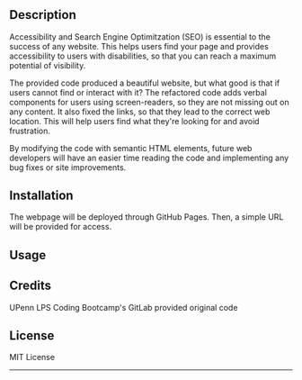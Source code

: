# <Horiseon-Refactor>

## Description

Accessibility and Search Engine Optimitzation (SEO) is essential to the success of any website. This helps users find your page and provides accessibility to users with disabilities, so that you can reach a maximum potential of visibility.

The provided code produced a beautiful website, but what good is that if users cannot find or interact with it? The refactored code adds verbal components for users using screen-readers, so they are not missing out on any content. It also fixed the links, so that they lead to the correct web location. This will help users find what they're looking for and avoid frustration.

By modifying the code with semantic HTML elements, future web developers will have an easier time reading the code and implementing any bug fixes or site improvements.

## Installation

The webpage will be deployed through GitHub Pages.
Then, a simple URL will be provided for access.

## Usage

<!-- Add link to website -->
<!-- Add link to GitHub repo -->

<!-- Provide instructions and examples for use. Include screenshots as needed.
To add a screenshot, create an `assets/images` folder in your repository and upload your screenshot to it. Then, using the relative file path, add it to your README using the following syntax:

![alt text](assets/images/screenshot.png) -->

## Credits

UPenn LPS Coding Bootcamp's GitLab provided original code

## License

MIT License

---